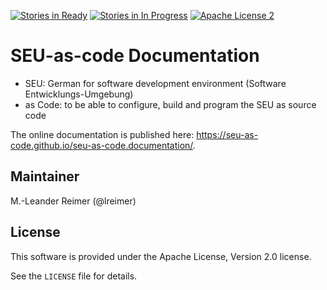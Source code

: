 [![Stories in Ready](https://badge.waffle.io/seu-as-code/seu-as-code.documentation.png?label=ready&title=Ready)](https://waffle.io/seu-as-code/seu-as-code.documentation)
[![Stories in In Progress](https://badge.waffle.io/seu-as-code/seu-as-code.documentation.png?label=in%20progress&title=In%20Progress)](https://waffle.io/seu-as-code/seu-as-code.documentation)
[![Apache License 2](http://img.shields.io/badge/license-ASF2-blue.svg)](https://github.com/seu-as-code/seu-as-code.documentation/blob/master/LICENSE)

# SEU-as-code Documentation

  * SEU: German for software development environment (Software Entwicklungs-Umgebung)
  * as Code: to be able to configure, build and program the SEU as source code
  
The online documentation is published here: https://seu-as-code.github.io/seu-as-code.documentation/.

## Maintainer

M.-Leander Reimer (@lreimer)

## License

This software is provided under the Apache License, Version 2.0 license.

See the `LICENSE` file for details.
